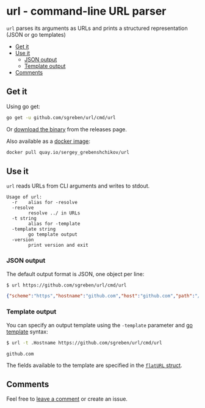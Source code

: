 # url - command-line URL parser

`url` parses its arguments as URLs and prints a structured representation (JSON or go templates)

- [Get it](#get-it)
- [Use it](#use-it)
    - [JSON output](#json-output)
    - [Template output](#template-output)
- [Comments](https://github.com/sgreben/url/issues/1)


## Get it

Using go get:

```bash
go get -u github.com/sgreben/url/cmd/url
```

Or [download the binary](https://github.com/sgreben/url/releases/latest) from the releases page.

Also available as a [docker image](https://quay.io/repository/sergey_grebenshchikov/url?tab=tags):

```bash
docker pull quay.io/sergey_grebenshchikov/url
```

## Use it

`url` reads URLs from CLI arguments and writes to stdout.

```text
Usage of url:
  -r    alias for -resolve
  -resolve
        resolve ../ in URLs
  -t string
        alias for -template
  -template string
        go template output
  -version
        print version and exit
```

### JSON output

The default output format is JSON, one object per line:

```bash
$ url https://github.com/sgreben/url/cmd/url
```

```json
{"scheme":"https","hostname":"github.com","host":"github.com","path":"/sgreben/url/cmd/url","pathComponents":["sgreben","url","cmd","url"],"query":{},"port":"","fragment":""}
```

### Template output

You can specify an output template using the `-template` parameter and [go template](https://golang.org/pkg/text/template) syntax:

```bash
$ url -t .Hostname https://github.com/sgreben/url/cmd/url
```

```text
github.com
```

The fields available to the template are specified in the [`flatURL` struct](cmd/url/main.go#L15).

## Comments

Feel free to [leave a comment](https://github.com/sgreben/url/issues/1) or create an issue.